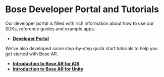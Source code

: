 # Bose Developer Portal and Tutorials

Our developer portal is filled with rich information about how to use our SDKs, reference guides and example apps.

* ​[**Developer Portal**](https://developer.bose.com/bose-ar)**​**

We've also developed some step-by-step quick start tutorials to help you get started with Bose AR.

* **​**[**Introduction to Bose AR for iOS**](https://bosedevs.gitbook.io/bose-ar-ios-workshop/)**​**
* **​**[**Introduction to Bose AR for Unity**](https://bosedevs.gitbook.io/bose-ar-unity-workshop/)

